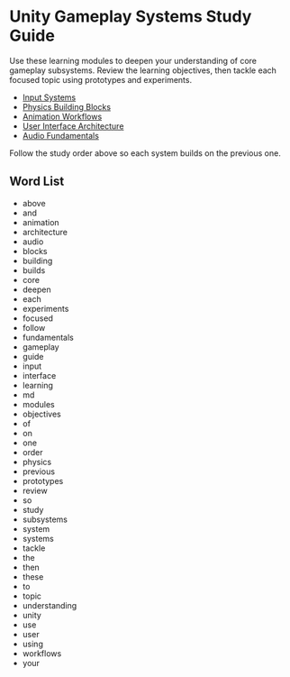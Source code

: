 # Unity Gameplay Systems Study Guide

Use these learning modules to deepen your understanding of core gameplay subsystems. Review the learning objectives, then tackle each focused topic using prototypes and experiments.

- [Input Systems](input-systems.md)
- [Physics Building Blocks](physics.md)
- [Animation Workflows](animation-workflows.md)
- [User Interface Architecture](user-interface.md)
- [Audio Fundamentals](audio-fundamentals.md)

Follow the study order above so each system builds on the previous one.

## Word List
- above
- and
- animation
- architecture
- audio
- blocks
- building
- builds
- core
- deepen
- each
- experiments
- focused
- follow
- fundamentals
- gameplay
- guide
- input
- interface
- learning
- md
- modules
- objectives
- of
- on
- one
- order
- physics
- previous
- prototypes
- review
- so
- study
- subsystems
- system
- systems
- tackle
- the
- then
- these
- to
- topic
- understanding
- unity
- use
- user
- using
- workflows
- your
